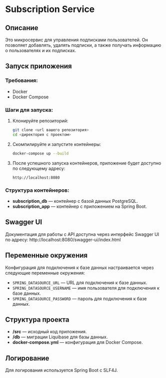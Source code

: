 # Subscription Service

## Описание
Это микросервис для управления подписками пользователей. Он позволяет добавлять, удалять подписки, а также получать информацию о пользователях и их подписках.

## Запуск приложения

### Требования:
- Docker
- Docker Compose

### Шаги для запуска:

1. Клонируйте репозиторий:
    ```bash
    git clone <url вашего репозитория>
    cd <директория с проектом>
    ```

2. Скомпилируйте и запустите контейнеры:
    ```bash
    docker-compose up --build
    ```

3. После успешного запуска контейнеров, приложение будет доступно по следующему адресу:
    ```
    http://localhost:8080
    ```

### Структура контейнеров:
- **subscription_db** — контейнер с базой данных PostgreSQL.
- **subscription_app** — контейнер с приложением на Spring Boot.

## Swagger UI

Документация для работы с API доступна через интерфейс Swagger UI по адресу: http://localhost:8080/swagger-ui/index.html

## Переменные окружения

Конфигурация для подключения к базе данных настраивается через следующие переменные окружения:
- `SPRING_DATASOURCE_URL` — URL для подключения к базе данных.
- `SPRING_DATASOURCE_USERNAME` — имя пользователя для подключения к базе данных.
- `SPRING_DATASOURCE_PASSWORD` — пароль для подключения к базе данных.

## Структура проекта

- **/src** — исходный код приложения.
- **/db** — миграции Liquibase для базы данных.
- **docker-compose.yml** — конфигурация для Docker Compose.

## Логирование

Для логирования используется Spring Boot с SLF4J.

